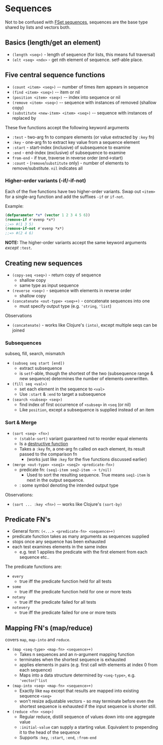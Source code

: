 # Sequences
Not to be confused with [FSet sequences](https://common-lisp.net/project/fset/Site/FSet-Tutorial.html),
sequences are the base type shared by lists and vectors both.

## Basics (length/get an element)
  * `(length <seq>)` - length of sequence (for lists, this means full traversal)
  * `(elt <seq> <ndx>` - get nth element of sequence. setf-able place.

## Five central sequence functions
  * `(count <item> <seq>)` -- number of times item appears in sequence
  * `(find <item> <seq>)` -- item or nil
  * `(position <item> <seq>)` -- index into sequence or nil
  * `(remove <item> <seq>)` -- sequence with instances of <item> removed (shallow copy)
  * `(substitute <new-item> <item> <seq>)` -- sequence with instances of <item> replaced by <new-item>

These five functions accept the following keyword arguments

  * `:test` - two-arg fn to compare elements (or value extracted by `:key` fn)
  * `:key` - one-arg fn to extract key value from a sequence element
  * `:start` - start-index (inclusive) of subsequence to examine
  * `:end` - end-index (exclusive) of subsequence to examine
  * `from-end` - if true, traverse in reverse order (end->start)
  * `:count` - (`remove`/`substitute` only) - number of elements to remove/substitute. `nil` indicates all

### Higher-order variants (-if/-if-not)
Each of the five functions have two higher-order variants. Swap out
`<item>` for a single-arg function and add the suffixes `-if` or `if-not`.

Example:
```lisp
(defparameter *x* (vector 1 2 3 4 5 6))
(remove-if #'evenp *x*)
;;=> #(1 3 5)
(remove-if-not #'evenp *x*)
;;=> #(2 4 6)
```

**NOTE:** The higher-order variants accept the same keyword arguments *except* `:test`.

## Creating new sequences

  * `(copy-seq <seq>)` - return copy of sequence
    * shallow copy
    * same type as input sequence
  * `(reverse <seq>)` - sequence with elements in reverse order
    * shallow copy
  * `(concatenate <out-type> <seq>+)`  - concatenate sequences into one
    * must specify output type (e.g. `'string`, `'list`)

Observations
  * `(concatenate)` - works like Clojure's `(into)`, except multiple seqs can be joined

### Subsequences
subseq, fill, search, mismatch

  * `(subseq seq start [end])`
    * extract subsequence
    * is `setf`-able, though the shortest of the two (subsequence range & new sequence) determines the number of elements overwritten.
  * `(fill seq <val>)`
    * set each element in the sequence to `<val>`
    * Use `:start` & `:end` to target a subsequence
  * `(search <subseq> <seq>)`
    * find index of first occurrence of `<subseq>` in `<seq` (or nil)
    * Like `position`, except a subsequence is supplied instead of an item

### Sort & Merge

  * `(sort <seq> <fn>)`
    * `(stable-sort)` variant guaranteed not to reorder equal elements
    * Is a [destructive function](../terminology.md#destructive-functions)
    * Takes a `:key` fn, a one-arg fn called on each element, its result passed to the comparison fn
      * (works just like `:key` for the five functions discussed earlier)
  * `(merge <out-type> <seq1> <seq2> <predicate-fn>)`
    * predicate fn: `(seq1-item seq2-item -> t/nil)`
      * Used to sort the resulting sequence. True means `seq1-item` is next in the output sequence.
    * <out-type>: some symbol denoting the intended output type

Observations:
  * `(sort ... :key <fn>)` -- works like Clojure's `(sort-by)`

## Predicate FN's

* General form: `(<...> <predicate-fn> <sequence>+)`
* predicate function takes as many arguments as sequences supplied
* stops once any sequence has been exhausted
* each test examines elements in the same index
  * e.g. test 1 applies the predicate with the first element from each sequence etc..

The predicate functions are:

  * `every`
    * true iff the predicate function held for all tests
  * `some`
    * true iff the predicate function held for one or more tests
  * `notany`
    * true iff the predicate failed for all tests
  * `notevery`
    * true iff the predicate failed for one or more tests

## Mapping FN's (map/reduce)
covers `map`, `map-into` and `reduce`.

  * `(map <seq-type> <map-fn> <sequence>+)`
    * Takes n sequences and an n-argument mapping function
    * terminates when the shortest sequence is exhausted
    * applies elements in pairs (e.g. first call with elements at index 0 from each sequence)
    * Maps into a data structure determined by `<seq-type>`, e.g. `'vector`/`'list`
  * `(map-into <seq> <map-fn> <sequence>+)`
    * Exactly like `map` except that results are mapped into existing sequence `<seq>`
    * won't resize adjustable vectors - so may terminate before even the shortest sequence is exhausted if the input sequence is shorter still.
  * `(reduce <fn> <seq>)`
    * Regular reduce, distill sequence of values down into one aggregate value
    * `:initial-value` can supply a starting value. Equivalent to prepending it to the head of the sequence
    * Supports `:key`, `:start`, `:end`, `:from-end`